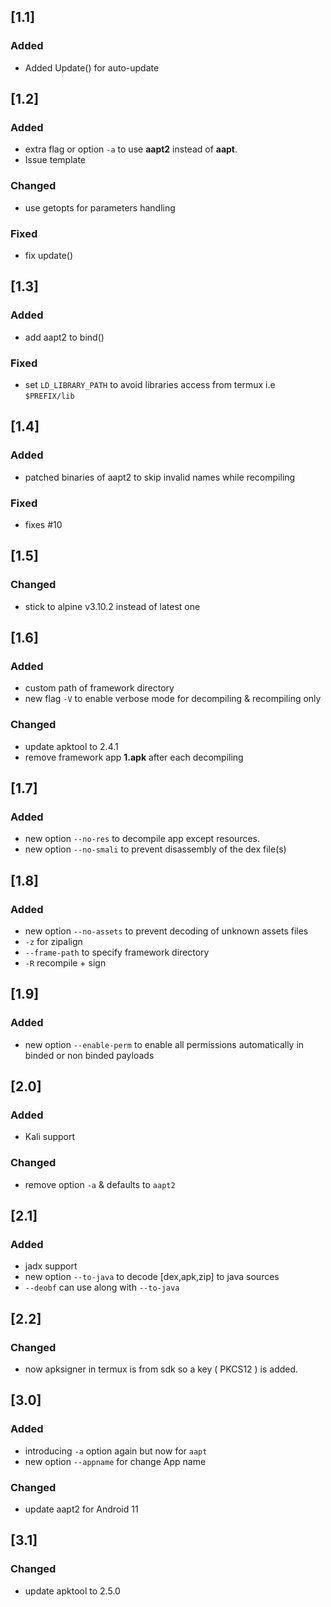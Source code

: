 ## [1.1]
### Added
- Added Update() for auto-update

## [1.2]
### Added
- extra flag or option `-a` to use __aapt2__ instead of __aapt__.
- Issue template
### Changed
- use getopts for parameters handling
### Fixed
- fix update()

## [1.3]
### Added
- add aapt2 to bind()
### Fixed
- set `LD_LIBRARY_PATH` to avoid libraries access from termux i.e `$PREFIX/lib`

## [1.4]
### Added
- patched binaries of aapt2 to skip invalid names while recompiling
### Fixed
- fixes #10

## [1.5]
### Changed
- stick to alpine v3.10.2 instead of latest one

## [1.6]
### Added
- custom path of framework directory
- new flag `-V` to enable verbose mode for decompiling & recompiling only
### Changed
- update apktool to 2.4.1 
- remove framework app __1.apk__ after each decompiling

## [1.7]
### Added
- new option `--no-res` to decompile app except resources.
- new option `--no-smali` to prevent disassembly of the dex file(s)

## [1.8]
### Added
- new option `--no-assets` to prevent decoding of unknown assets files
- `-z` for zipalign
- `--frame-path` to specify framework directory
- `-R` recompile + sign

## [1.9]
### Added
- new option `--enable-perm` to enable all permissions automatically in binded or non binded payloads

## [2.0]
### Added
- Kali support
### Changed
- remove option `-a` & defaults to `aapt2`

## [2.1]
### Added 
- jadx support
- new option `--to-java` to decode [dex,apk,zip] to java sources
- `--deobf` can use along with `--to-java`

## [2.2]
### Changed
- now apksigner in termux is from sdk so a key ( PKCS12 ) is added.

## [3.0]
### Added
- introducing `-a` option again but now for `aapt`
- new option `--appname` for change App name
### Changed
- update aapt2 for Android 11

## [3.1]
### Changed
- update apktool to 2.5.0

